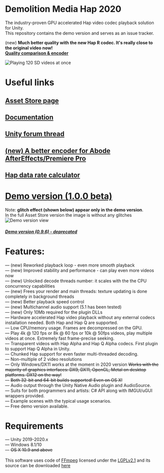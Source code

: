# Demolition Media Hap 2020

The industry-proven GPU accelerated Hap video codec playback solution for Unity.<br>
This repository contains the demo version and serves as an issue tracker.

(new) **Much better quality with the new Hap R codec. It's really close to the original video now!<br>
[Quality comparison & encoder](https://jokyohapencoder.com/jokyo-hap-meencoder-hap-encoder-plugin-for-adobe-media-encoder-and-premiere-pro/)**<br>

![Playing 120 SD videos at once](https://dl.dropboxusercontent.com/s/b2mtso0zza3qq9r/hap_multiple_videos.png "")

# Useful links
## [Asset Store page](http://u3d.as/1Xw5)
## [Documentation](https://docs.google.com/document/d/1fck8NRF_h5w_XbArmyuprLz1m2hY27W-sOqQB1cvqZs/edit?usp=sharing)
## [Unity forum thread](https://forum.unity3d.com/threads/released-demolition-media-hap-multi-platform-8k-60fps-gpu-video-playback.456068/)
## [(new) A better encoder for Abode AfterEffects/Premiere Pro](https://jokyohapencoder.com/)
## [Hap data rate calculator](http://demolition-studios.net/hap-calculator)

# [Demo version (1.0.0 beta)](https://dl.orangedox.com/4ZxeAJ)
Note: **glitch effect (shown below) appear only in the demo version**.<br>
In the full Asset Store version the image is without any glitches <br>
![Demo version view](https://dl.dropboxusercontent.com/s/u1xl4a03bm39xim/unity_demo_2020_glitch.png "")

##### [Demo version (0.9.6) - deprecated](https://dl.orangedox.com/P0jMYbmwyFxigMDQ8j)



# Features:
— (new) Reworked playback loop - even more smooth playback<br>
— (new) Improved stability and performance - can play even more videos now<br>
— (new) Unlocked decode threads number: it scales with the the CPU concurrency capabilities<br>
— (new) Frees your render and main threads: texture updating is done completely in background threads<br>
— (new) Better playback speed control<br>
— (new) Multichannel audio support (5.1 has been tested)<br>
— (new) Only 10Mb required for the plugin DLLs<br>
— Hardware accelerated Hap video playback without any external codecs installation needed. Both Hap and Hap Q are supported.<br>
— Low CPU/memory usage. Frames are decompressed on the GPU.<br>
— Play 4k @ 120 fps or 8k @ 60 fps or 10k @ 50fps videos, play multiple videos at once. Extremely fast frame-precise seeking.<br>
— Transparent videos with Hap Alpha and Hap Q Alpha codecs. First plugin to support Hap Q Alpha in Unity.<br>
— Chunked Hap support for even faster multi-threaded decoding.<br>
— Non-multiple of 2 video resolutions <br>
— Only Windows/DX11 works at the moment in 2020 version ~~Works with the majority of graphics interfaces: DX9, DX11, OpenGL, Metal on desktop platforms. DX12 on the way!~~<br>
— ~~Both 32-bit and 64-bit builds supported! Even on OS X!~~<br>
— Audio output through the Unity Native Audio plugin and AudioSource.<br>
— Suits for both programmers and artists: C# API along with IMGUI/uGUI wrappers provided.<br>
— Example scenes with the typical usage scenarios.<br>
— Free demo version available.<br>

# Requirements
— Unity 2019-2020.x<br>
— Windows 8.1/10<br>
— ~~OS X 10.9 and above~~<br>
<br>
This software uses code of <a href=http://ffmpeg.org>FFmpeg</a> licensed under the <a href=http://www.gnu.org/licenses/old-licenses/lgpl-2.1.html>LGPLv2.1</a> and its source can be downloaded <a href=https://github.com/DemolitionStudios/FFmpeg>here</a>
